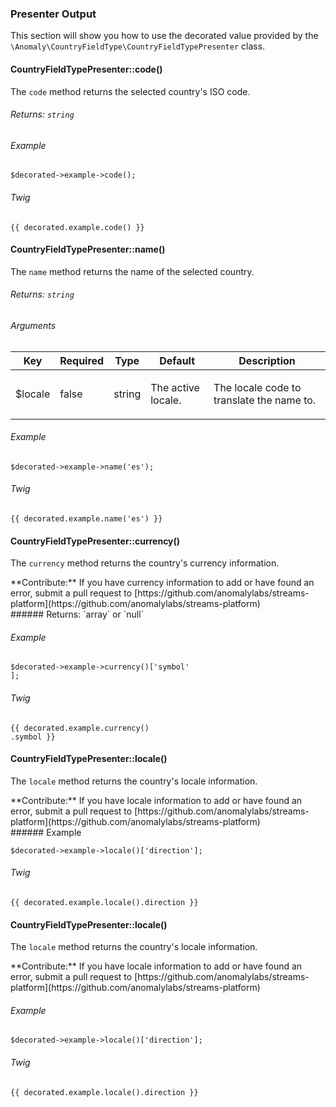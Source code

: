 ### Presenter Output[](#usage/presenter-output)

This section will show you how to use the decorated value provided by the `\Anomaly\CountryFieldType\CountryFieldTypePresenter` class.

#### CountryFieldTypePresenter::code()[](#usage/presenter-output/countryfieldtypepresenter-code)

The `code` method returns the selected country's ISO code.

###### Returns: `string`

###### Example

    $decorated->example->code();

###### Twig

    {{ decorated.example.code() }}

#### CountryFieldTypePresenter::name()[](#usage/presenter-output/countryfieldtypepresenter-name)

The `name` method returns the name of the selected country.

###### Returns: `string`

###### Arguments

<table class="table table-bordered table-striped">

<thead>

<tr>

<th>Key</th>

<th>Required</th>

<th>Type</th>

<th>Default</th>

<th>Description</th>

</tr>

</thead>

<tbody>

<tr>

<td>

$locale

</td>

<td>

false

</td>

<td>

string

</td>

<td>

The active locale.

</td>

<td>

The locale code to translate the name to.

</td>

</tr>

</tbody>

</table>

###### Example

    $decorated->example->name('es');

###### Twig

    {{ decorated.example.name('es') }}

#### CountryFieldTypePresenter::currency()[](#usage/presenter-output/countryfieldtypepresenter-currency)

The `currency` method returns the country's currency information.

<div class="alert alert-warning">**Contribute:** If you have currency information to add or have found an error, submit a pull request to [https://github.com/anomalylabs/streams-platform](https://github.com/anomalylabs/streams-platform)
</div>
###### Returns: `array` or `null`

###### Example

    $decorated->example->currency()['symbol'
    ];

###### Twig

    {{ decorated.example.currency()
    .symbol }}

#### CountryFieldTypePresenter::locale()[](#usage/presenter-output/countryfieldtypepresenter-locale)

The `locale` method returns the country's locale information.

<div class="alert alert-warning">**Contribute:** If you have locale information to add or have found an error, submit a pull request to [https://github.com/anomalylabs/streams-platform](https://github.com/anomalylabs/streams-platform)
</div>
###### Example

    $decorated->example->locale()['direction'];

###### Twig

    {{ decorated.example.locale().direction }}

#### CountryFieldTypePresenter::locale()[](#usage/presenter-output/countryfieldtypepresenter-locale)

The `locale` method returns the country's locale information.

<div class="alert alert-warning">**Contribute:** If you have locale information to add or have found an error, submit a pull request to [https://github.com/anomalylabs/streams-platform](https://github.com/anomalylabs/streams-platform)</div>

###### Example

    $decorated->example->locale()['direction'];

###### Twig

    {{ decorated.example.locale().direction }}